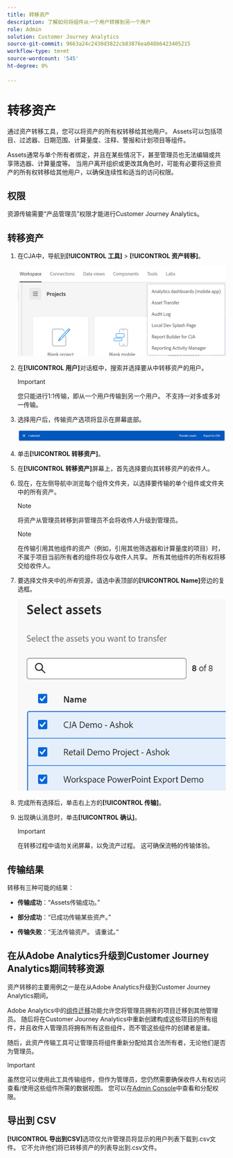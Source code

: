 ```yaml
---
title: 转移资产
description: 了解如何将组件从一个用户转移到另一个用户
role: Admin
solution: Customer Journey Analytics
source-git-commit: 9663a24c2430d3822cb83876ea048b6423405215
workflow-type: tm+mt
source-wordcount: '545'
ht-degree: 0%

---
```



# 转移资产

通过资产转移工具，您可以将资产的所有权转移给其他用户。 Assets可以包括项目、过滤器、日期范围、计算量度、注释、警报和计划项目等组件。

Assets通常与单个所有者绑定，并且在某些情况下，甚至管理员也无法编辑或共享筛选器、计算量度等。 当用户离开组织或更改其角色时，可能有必要将这些资产的所有权转移给其他用户，以确保连续性和适当的访问权限。

## 权限

资源传输需要“产品管理员”权限才能进行Customer Journey Analytics。

## 转移资产

1. 在CJA中，导航到&#x200B;**[!UICONTROL 工具]** > **[!UICONTROL 资产转移]**。

   ![资产转移菜单项](/help/tools/asset-transfer/assets/asset-transfer.png)

1. 在&#x200B;**[!UICONTROL 用户]**&#x200B;对话框中，搜索并选择要从中转移资产的用户。

   >[!IMPORTANT]
   >
   >您只能进行1:1传输，即从一个用户传输到另一个用户。 不支持一对多或多对一传输。


1. 选择用户后，传输资产选项将显示在屏幕底部。

   ![菜单选项](/help/tools/asset-transfer/assets/after-selection.png)

1. 单击&#x200B;**[!UICONTROL 转移资产]**。

1. 在&#x200B;**[!UICONTROL 转移资产]**&#x200B;屏幕上，首先选择要向其转移资产的收件人。

1. 现在，在左侧导航中浏览每个组件文件夹，以选择要传输的单个组件或文件夹中的所有资产。

   >[!NOTE]
   >
   >将资产从管理员转移到非管理员不会将收件人升级到管理员。


   >[!NOTE]
   >
   >    在传输引用其他组件的资产（例如，引用其他筛选器和计算量度的项目）时，不属于项目当前所有者的组件将仅与收件人共享。 所有其他组件的所有权将移交给收件人。

1. 要选择文件夹中的&#x200B;_所有_&#x200B;资源，请选中表顶部的&#x200B;**[!UICONTROL Name]**&#x200B;旁边的复选框。

   ![选择要转移的资产](/help/tools/asset-transfer/assets/select-assets.png)

1. 完成所有选择后，单击右上方的&#x200B;**[!UICONTROL 传输]**。

1. 出现确认消息时，单击&#x200B;**[!UICONTROL 确认]**。

   >[!IMPORTANT]
   >
   >在转移过程中请勿关闭屏幕，以免流产过程。 这可确保流畅的传输体验。

## 传输结果

转移有三种可能的结果：

- **传输成功**：“Assets传输成功。”

- **部分成功**：“已成功传输某些资产。”

- **传输失败**：“无法传输资产。 请重试。”

## 在从Adobe Analytics升级到Customer Journey Analytics期间转移资源

资产转移的主要用例之一是在从Adobe Analytics升级到Customer Journey Analytics期间。

Adobe Analytics中的[组件迁移](https://experienceleague.adobe.com/en/docs/analytics/admin/admin-tools/component-migration/component-migration)功能允许您将管理员拥有的项目迁移到其他管理员。 随后将在Customer Journey Analytics中重新创建构成这些项目的所有组件，并且收件人管理员将拥有所有这些组件，而不管这些组件的创建者是谁。

随后，此资产传输工具可让管理员将组件重新分配给其合法所有者，无论他们是否为管理员。

>[!IMPORTANT]
>
>虽然您可以使用此工具传输组件，但作为管理员，您仍然需要确保收件人有权访问查看/使用这些组件所需的数据视图。 您可以在[Admin Console](https://helpx.adobe.com/cn/enterprise/using/admin-console.html)中查看和分配权限。

## 导出到 CSV

**[!UICONTROL 导出到CSV]**&#x200B;选项仅允许管理员将显示的用户列表下载到.csv文件。 它不允许他们将已转移资产的列表导出到.csv文件。

<!---## Unknown users

All previously deleted users appear under one unknown user entry, along with all their orphan components. These components can be transferred to a new recipient. This feature will be available in January.-->